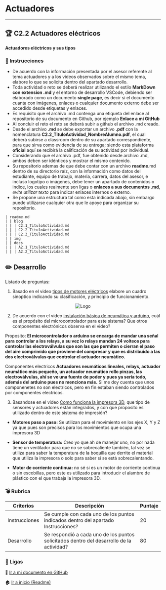 # Actuadores
___
## :trophy: C2.2 Actuadores eléctricos

**Actuadores eléctricos y sus tipos**

### :blue_book: Instrucciones

- De acuerdo con la información presentada por el asesor referente al tema actuadores y a los videos observados sobre el mismo tema, elabore lo que se solicita dentro del apartado desarrollo.
- Toda actividad o reto se deberá realizar utilizando el estilo **MarkDown con extension .md** y el entorno de desarrollo VSCode, debiendo ser elaborado como un documento **single page**, es decir si el documento cuanta con imágenes, enlaces o cualquier documento externo debe ser accedido desde etiquetas y enlaces.
- Es requisito que el archivo .md contenga una etiqueta del enlace al repositorio de su documento en Github, por ejemplo **Enlace a mi GitHub**
- Al concluir el reto el reto se deberá subir a github el archivo .md creado.
- Desde el archivo **.md** se debe exportar un archivo **.pdf** con la nomenclatura **C2.2_TituloActividad_NombreAlumno.pdf**, el cual deberá subirse a classroom dentro de su apartado correspondiente, para que sirva como evidencia de su entrega; siendo esta plataforma **oficial** aquí se recibirá la calificación de su actividad por individual.
- Considerando que el archivo .pdf, fue obtenido desde archivo .md, ambos deben ser idénticos y mostrar el mismo contenido.
- Su repositorio ademas de que debe contar con un archivo **readme**.md dentro de su directorio raíz, con la información como datos del estudiante, equipo de trabajo, materia, carrera, datos del asesor, e incluso logotipo o imágenes, debe tener un apartado de contenidos o indice, los cuales realmente son ligas o **enlaces a sus documentos .md**, _evite utilizar texto_ para indicar enlaces internos o externo.
- Se propone una estructura tal como esta indicada abajo, sin embargo puede utilizarse cualquier otra que le apoye para organizar su repositorio.  
``` 
| readme.md
| | blog
| | | C2.1_TituloActividad.md
| | | C2.2_TituloActividad.md
| | | C2.3_TituloActividad.md
| | img
| | docs
| | | A2.1_TituloActividad.md
| | | A2.2_TituloActividad.md
```
## :pencil2: Desarrollo

Listado de preguntas:

1. Basado en el video [tipos de motores eléctricos](https://www.youtube.com/watch?v=pgr4yRMnB_A) elabore un cuadro sinoptico indicando su clasificación, y principio de funcionamiento.

<p align="center">
    <img alt="Logo" src="../img/C2.2_CuadroSinoptico.drawio.png">
</p>

2. De acuerdo con el video [instalación básica de neumática y arduino](https://www.youtube.com/watch?v=DdvLAXfuNpY&t=8s), cuál es el propósito del microcontrolador para este sistema? Que otros componentes electrónicos observa en el video?

Proposito:
**El microcontrolador o arduino se encarga de mandar una señal para controlar a los relays, a su vez lo relays mandan 24 volteos para controlar las electroválvulas que son las que permiten o cierran el paso del aire comprimido que proviene del compresor y que es distribuido a las dos electroválvulas que controlar el actuador neumático.**

Componentes electricos
**Actuadores neumáticos lineales, relays, actuador neumático más pequeño, un actuador neumático rollo pinzas, las electroválvulas, ahí se ve una fuente de poder y pues ya sería todo, además del arduino pues no menciona más.** Si me doy cuenta que unos componenetes no son electricos, pero en fin estaban siendo controlados por componentes electricos.

3. Basandose en el video [Como funciona la impresora 3D](https://www.youtube.com/watch?v=C4HAJ5HLuB4), que tipo de sensores y actuadores están integrados, y con que proposito es utilizado dentro de este sistema de impresión?

- **Motores paso a paso:** Se utilizan para el movimiento en los ejes X, Y y Z ya que pues son precisos para los movimientos que ocupa una impresora 3D

- **Sensor de temperatura:** Creo yo que ah de manejar uno, no por nada tiene un ventilador para que no se sobrecaliente también, tal vez se utiliza para saber la temperatura de la boquilla que derrite el material que utiliza la impresora o solo para saber si se está sobrecalentando.

- **Motor de corriente continua:** no sé si es un motor de corriente continua o sin escobillas, pero este es utilizado para introducir el alambre de plástico con el que trabaja la impresora 3D.

### :bomb: Rubrica

| Criterios     | Descripción                                                                                  | Puntaje |
| ------------- | -------------------------------------------------------------------------------------------- | ------- |
| Instrucciones | Se cumple con cada uno de los puntos indicados dentro del apartado Instrucciones?            | 20 |
| Desarrollo    | Se respondió a cada uno de los puntos solicitados dentro del desarrollo de la actividad?     | 80      |

### :bookmark: Ligas

:memo: [Ir a mi documento en  GitHub](https://github.com/CotaVilla/Sistemas-Programables/blob/master/blog/C2.2_EdyCota_DreamTeam.md)

:house: [Ir a inicio (Readme)](../README.md)

